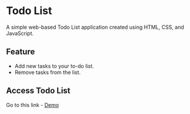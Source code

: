 # Todo List
A simple web-based Todo List application created using HTML, CSS, and JavaScript.

## Feature
- Add new tasks to your to-do list.
- Remove tasks from the list.

## Access Todo List
Go to this link - [Demo](https://anand-jaiswal-in.github.io/To-do-list-using-web-language/)
